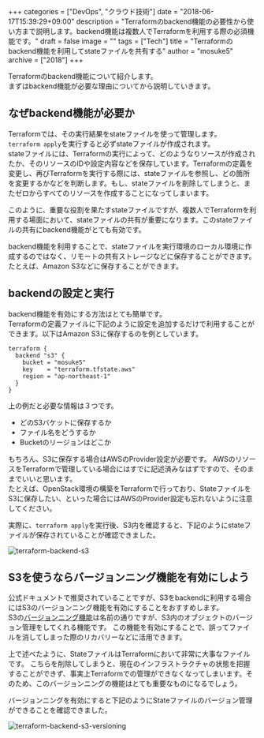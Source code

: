 +++
categories = ["DevOps", "クラウド技術"]
date = "2018-06-17T15:39:29+09:00"
description = "Terraformのbackend機能の必要性から使い方まで説明します。backend機能は複数人でTerraformを利用する際の必須機能です。"
draft = false
image = ""
tags = ["Tech"]
title = "Terraformのbackend機能を利用してstateファイルを共有する"
author = "mosuke5"
archive = ["2018"]
+++

Terraformのbackend機能について紹介します。  
まずはbackend機能が必要な理由についてから説明していきます。
<!--more-->

## なぜbackend機能が必要か
Terraformでは、その実行結果をstateファイルを使って管理します。  
`terraform apply`を実行すると必ずstateファイルが作成されます。  
stateファイルには、Terraformの実行によって、どのようなりソースが作成されたか、そのリソースのIDや設定内容などを保存しています。Terraformの定義を変更し、再びTerraformを実行する際には、stateファイルを参照し、どの箇所を変更するかなどを判断します。もし、stateファイルを削除してしまうと、またゼロからすべてのリソースを作成することになってしまいます。

このように、重要な役割を果たすstateファイルですが、複数人でTerraformを利用する場面において、stateファイルの共有が重要になります。このstateファイルの共有にbackend機能がとても有効です。

backend機能を利用することで、stateファイルを実行環境のローカル環境に作成するのではなく、リモートの共有ストレージなどに保存することができます。
たとえば、Amazon S3などに保存することができます。

## backendの設定と実行
backend機能を有効にする方法はとても簡単です。  
Terraformの定義ファイルに下記のように設定を追加するだけで利用することができます。以下はAmazon S3に保存するのを例としています。

```
terraform {
  backend "s3" {
    bucket = "mosuke5"
    key    = "terraform.tfstate.aws"
    region = "ap-northeast-1"
  }
}
```

上の例だと必要な情報は３つです。

- どのS3バケットに保存するか
- ファイル名をどうするか
- Bucketのリージョンはどこか

もちろん、S3に保存する場合はAWSのProvider設定が必要です。
AWSのリソースをTerraformで管理している場合にはすでに記述済みなはずですので、そのままでいいと思います。  
たとえば、OpenStack環境の構築をTerraformで行っており、StateファイルをS3に保存したい、といった場合にはAWSのProvider設定も忘れないように注意してください。

実際に、`terraform apply`を実行後、S3内を確認すると、下記のようにstateファイルが保存されていることが確認できました。

![terraform-backend-s3](/image/terraform-backend-s3.png)

## S3を使うならバージョンニング機能を有効にしよう
公式ドキュメントで推奨されていることですが、S3をbackendに利用する場合にはS3のバージョンニング機能を有効にすることをおすすめします。  
S3の[バージョンニング機能](https://docs.aws.amazon.com/ja_jp/AmazonS3/latest/dev/Versioning.html)は名前の通りですが、S3内のオブジェクトのバージョン管理をしてくれる機能です。
この機能を有効にすることで、誤ってファイルを消してしまった際のリカバリーなどに活用できます。

上で述べたように、StateファイルはTerraformにおいて非常に大事なファイルです。
こちらを削除してしまうと、現在のインフラストラクチャの状態を把握することができず、事実上Terraformでの管理ができなくなってしまいます。そのため、このバージョンニングの機能はとても重要なものになるでしょう。

バージョンニングを有効にすると下記のようにStateファイルのバージョン管理ができることを確認できました。

![terraform-backend-s3-versioning](/image/terraform-backend-s3-versioning.png)